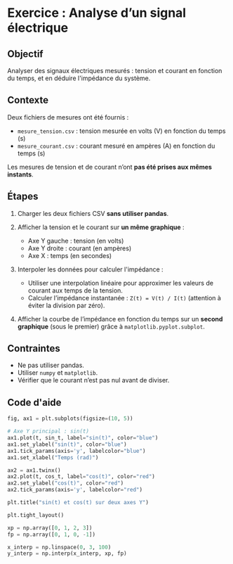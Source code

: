 # Exercice : Analyse d’un signal électrique

## Objectif
Analyser des signaux électriques mesurés : tension et courant en fonction du temps, et en déduire l'impédance du système.

## Contexte
Deux fichiers de mesures ont été fournis :
- `mesure_tension.csv` : tension mesurée en volts (V) en fonction du temps (s)
- `mesure_courant.csv` : courant mesuré en ampères (A) en fonction du temps (s)

Les mesures de tension et de courant n’ont **pas été prises aux mêmes instants**.

## Étapes
1. Charger les deux fichiers CSV **sans utiliser pandas**.
2. Afficher la tension et le courant sur **un même graphique** :
   - Axe Y gauche : tension (en volts)
   - Axe Y droite : courant (en ampères)
   - Axe X : temps (en secondes)

3. Interpoler les données pour calculer l'impédance :
   - Utiliser une interpolation linéaire pour approximer les valeurs de courant aux temps de la tension.
   - Calculer l’impédance instantanée : `Z(t) = V(t) / I(t)` (attention à éviter la division par zéro).

4. Afficher la courbe de l’impédance en fonction du temps sur un **second graphique** (sous le premier) grâce à `matplotlib.pyplot.subplot`.

## Contraintes
- Ne pas utiliser pandas.
- Utiliser `numpy` et `matplotlib`.
- Vérifier que le courant n’est pas nul avant de diviser.

## Code d'aide
```python
fig, ax1 = plt.subplots(figsize=(10, 5))

# Axe Y principal : sin(t)
ax1.plot(t, sin_t, label="sin(t)", color="blue")
ax1.set_ylabel("sin(t)", color="blue")
ax1.tick_params(axis='y', labelcolor="blue")
ax1.set_xlabel("Temps (rad)")

ax2 = ax1.twinx()
ax2.plot(t, cos_t, label="cos(t)", color="red")
ax2.set_ylabel("cos(t)", color="red")
ax2.tick_params(axis='y', labelcolor="red")

plt.title("sin(t) et cos(t) sur deux axes Y")

plt.tight_layout()
```

```python
xp = np.array([0, 1, 2, 3])
fp = np.array([0, 1, 0, -1])

x_interp = np.linspace(0, 3, 100)
y_interp = np.interp(x_interp, xp, fp)
```
